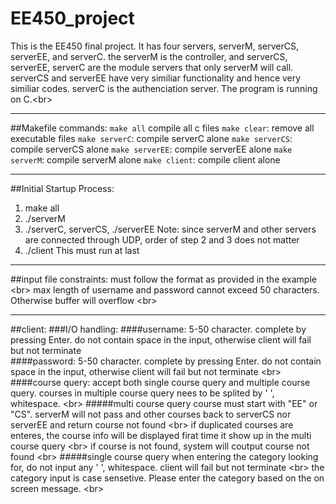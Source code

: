 # EE450_project
This is the EE450 final project. It has four servers, serverM, serverCS, serverEE, and serverC. the serverM is the controller, and serverCS, serverEE, serverC are the module servers that only serverM will call. serverCS and serverEE have very similiar functionality and hence very similiar codes. serverC is the authenciation server.
The program is running on C.\<br>
***
##Makefile commands:
`make all` compile all c files
`make clear`: remove all executable files 
`make serverC`: compile serverC alone 
`make serverCS`: compile serverCS alone 
`make serverEE`: compile serverEE alone 
`make serverM`: compile serverM alone 
`make client`: compile client alone 
***
##Initial Startup Process:
1. make all
2. ./serverM
3. ./serverC, serverCS, ./serverEE
  Note: since serverM and other servers are connected through UDP, order of step 2 and 3 does not matter
5. ./client
  This must run at last
***
##input file constraints:
must follow the format as provided in the example \<br>
max length of username and password cannot exceed 50 characters. Otherwise buffer will overflow \<br>
***
##client:
  ###I/O handling:
  ####username: 5-50 character. complete by pressing Enter. do not contain space in the input, otherwise client will fail but not terminate <br>
  ####password: 5-50 character. complete by pressing Enter. do not contain space in the input, otherwise client will fail but not terminate \<br>
  ####course query: accept both single course query and multiple course query. courses in multiple course query nees to be splited by ' ', whitespace. \<br>
    #####multi course query
      course must start with "EE" or "CS". serverM will not pass and other courses back to serverCS nor serverEE and return course not found \<br>
      if duplicated courses are enteres, the course info will be displayed firat time it show up in the multi course query \<br>
      if course is not found, system will coutput course not found \<br>
    #####single course query
      when entering the category looking for, do not input any ' ', whitespace. client will fail but not terminate \<br>
      the category input is case sensetive. Please enter the category based on the on screen message. \<br>
